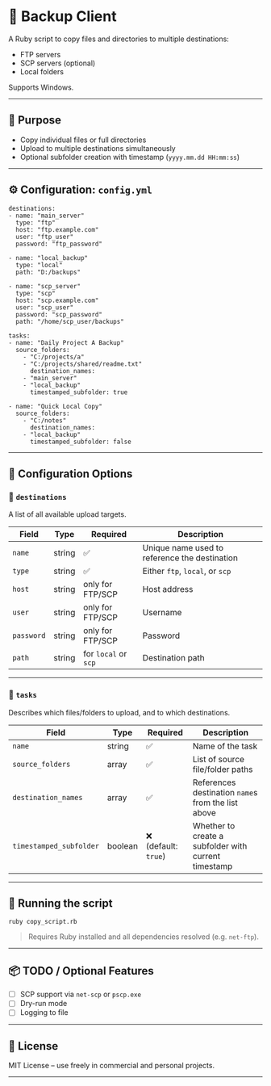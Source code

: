 # 🔄 Backup Client

A Ruby script to copy files and directories to multiple destinations:
- FTP servers
- SCP servers (optional)
- Local folders

Supports Windows.

---

## 📁 Purpose

- Copy individual files or full directories
- Upload to multiple destinations simultaneously
- Optional subfolder creation with timestamp (`yyyy.mm.dd HH:mm:ss`)

---

## ⚙️ Configuration: `config.yml`

```
destinations:
- name: "main_server"
  type: "ftp"
  host: "ftp.example.com"
  user: "ftp_user"
  password: "ftp_password"

- name: "local_backup"
  type: "local"
  path: "D:/backups"

- name: "scp_server"
  type: "scp"
  host: "scp.example.com"
  user: "scp_user"
  password: "scp_password"
  path: "/home/scp_user/backups"

tasks:
- name: "Daily Project A Backup"
  source_folders:
    - "C:/projects/a"
    - "C:/projects/shared/readme.txt"
      destination_names:
    - "main_server"
    - "local_backup"
      timestamped_subfolder: true

- name: "Quick Local Copy"
  source_folders:
    - "C:/notes"
      destination_names:
    - "local_backup"
      timestamped_subfolder: false

```

---

## 🔑 Configuration Options

### 🔹 `destinations`
A list of all available upload targets.

| Field      | Type    | Required | Description                                      |
|------------|---------|----------|--------------------------------------------------|
| `name`     | string  | ✅       | Unique name used to reference the destination    |
| `type`     | string  | ✅       | Either `ftp`, `local`, or `scp`                  |
| `host`     | string  | only for FTP/SCP | Host address                             |
| `user`     | string  | only for FTP/SCP | Username                                 |
| `password` | string  | only for FTP/SCP | Password                                 |
| `path`     | string  | for `local` or `scp` | Destination path                    |

---

### 🔹 `tasks`
Describes which files/folders to upload, and to which destinations.

| Field                   | Type     | Required | Description                                                  |
|------------------------|----------|----------|--------------------------------------------------------------|
| `name`                 | string   | ✅       | Name of the task                                             |
| `source_folders`       | array    | ✅       | List of source file/folder paths                             |
| `destination_names`    | array    | ✅       | References destination `name`s from the list above           |
| `timestamped_subfolder`| boolean  | ❌ (default: `true`) | Whether to create a subfolder with current timestamp |

---

## 🚀 Running the script

```
ruby copy_script.rb
```

> Requires Ruby installed and all dependencies resolved (e.g. `net-ftp`).

---

## 📦 TODO / Optional Features

- [ ] SCP support via `net-scp` or `pscp.exe`
- [ ] Dry-run mode
- [ ] Logging to file

---

## 🪪 License

MIT License – use freely in commercial and personal projects.

---
